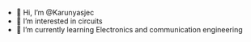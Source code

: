 - 👋 Hi, I’m @Karunyasjec
- 👀 I’m interested in circuits
- 🌱 I’m currently learning Electronics and communication engineering

<!---
Karunyasjec/Karunyasjec is a ✨ special ✨ repository because its `README.md` (this file) appears on your GitHub profile.
You can click the Preview link to take a look at your changes.
--->
